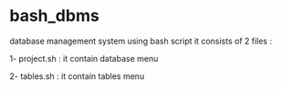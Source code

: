 # bash_dbms
database management system using bash script 
it consists of 2 files : 

1- project.sh :
it contain database menu 

2- tables.sh :
it contain tables menu 
